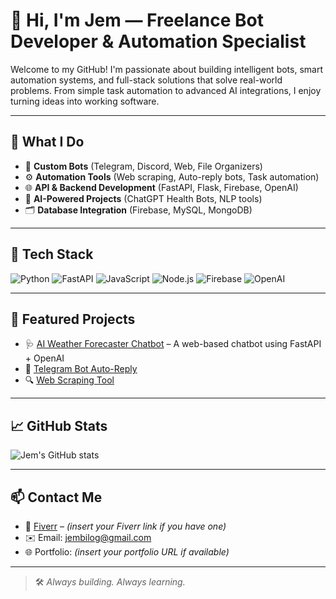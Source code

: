# 👋 Hi, I'm Jem — Freelance Bot Developer & Automation Specialist

Welcome to my GitHub! I'm passionate about building intelligent bots, smart automation systems, and full-stack solutions that solve real-world problems. From simple task automation to advanced AI integrations, I enjoy turning ideas into working software.

---

## 💼 What I Do
- 🤖 **Custom Bots** (Telegram, Discord, Web, File Organizers)
- ⚙️ **Automation Tools** (Web scraping, Auto-reply bots, Task automation)
- 🌐 **API & Backend Development** (FastAPI, Flask, Firebase, OpenAI)
- 🧠 **AI-Powered Projects** (ChatGPT Health Bots, NLP tools)
- 🗂️ **Database Integration** (Firebase, MySQL, MongoDB)

---

## 🧰 Tech Stack
![Python](https://img.shields.io/badge/-Python-333?logo=python)
![FastAPI](https://img.shields.io/badge/-FastAPI-333?logo=fastapi)
![JavaScript](https://img.shields.io/badge/-JavaScript-333?logo=javascript)
![Node.js](https://img.shields.io/badge/-Node.js-333?logo=nodedotjs)
![Firebase](https://img.shields.io/badge/-Firebase-333?logo=firebase)
![OpenAI](https://img.shields.io/badge/-OpenAI-333?logo=openai)

---

## 📌 Featured Projects
- 🩺 [AI Weather Forecaster Chatbot]([https://github.com/jembilog/health-chatbot](https://github.com/jembilog/Weather-Chatbot)) – A web-based chatbot using FastAPI + OpenAI
- 💬 [Telegram Bot Auto-Reply](https://github.com/jembilog/telegram-autobot)
- 🔍 [Web Scraping Tool](https://github.com/jembilog/scraper-bot)

---

## 📈 GitHub Stats
![Jem's GitHub stats](https://github-readme-stats.vercel.app/api?username=jembilog&show_icons=true&theme=tokyonight)

---

## 📫 Contact Me
- 💼 [Fiverr](https://www.fiverr.com/) – *(insert your Fiverr link if you have one)*
- ✉️ Email: jembilog@gmail.com
- 🌐 Portfolio: *(insert your portfolio URL if available)*

---

> 🛠️ *Always building. Always learning.*
